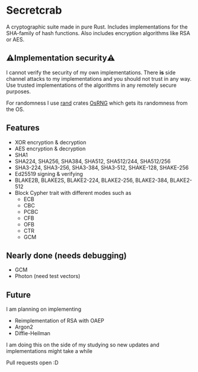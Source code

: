 # Secretcrab

A cryptographic suite made in pure Rust. Includes implementations for the SHA-family of hash functions.
Also includes encryption algorithms like RSA or AES.

## :warning:Implementation security:warning:

I cannot verify the security of my own implementations. There **is** side channel attacks to my implementations and you should not trust in any way. Use trusted implementations of the algorithms in any remotely secure purposes.

For randomness I use [rand](https://docs.rs/rand/0.8.5/rand/) crates [OsRNG](https://docs.rs/rand/0.8.5/rand/rngs/struct.OsRng.html) which gets its randomness from the OS.

## Features

- XOR encryption & decryption
- AES encryption & decryption
- SHA1
- SHA224, SHA256, SHA384, SHA512, SHA512/244, SHA512/256
- SHA3-224, SHA3-256, SHA3-384, SHA3-512, SHAKE-128, SHAKE-256
- Ed25519 signing & verifying
- BLAKE2B, BLAKE2S, BLAKE2-224, BLAKE2-256, BLAKE2-384, BLAKE2-512
- Block Cypher trait with different modes such as
  - ECB
  - CBC
  - PCBC
  - CFB
  - OFB
  - CTR
  - GCM

## Nearly done (needs debugging)

- GCM
- Photon (need test vectors)

## Future

I am planning on implementing

- Reimplementation of RSA with OAEP
- Argon2
- Diffie-Heilman

I am doing this on the side of my studying so new updates and implementations might take a while

Pull requests open :D
